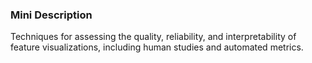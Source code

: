 ### Mini Description

Techniques for assessing the quality, reliability, and interpretability of feature visualizations, including human studies and automated metrics.
